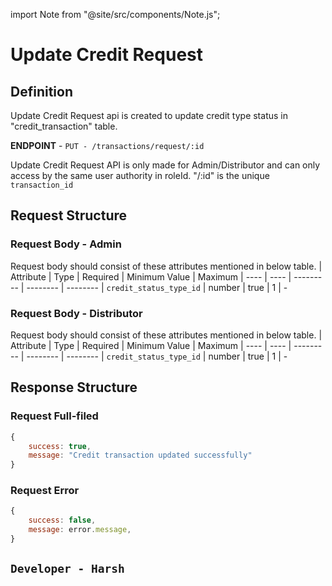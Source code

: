 
import Note from "@site/src/components/Note.js";

# Update Credit Request

## Definition
Update Credit Request api is created to update credit type status in "credit_transaction" table.

**ENDPOINT** - `PUT - /transactions/request/:id`

<Note>Update Credit Request API is only made for Admin/Distributor and can only access by the same user authority in roleId.</Note>
<Note backgroundColor="#9FFF4A">"/:id" is the unique `transaction_id`</Note>

## Request Structure

### Request Body - Admin
Request body should consist of these attributes mentioned in below table.
| Attribute | Type | Required | Minimum Value | Maximum
| ---- | ---- | --------- | -------- | --------
| `credit_status_type_id` | number | true | 1 | -

### Request Body - Distributor
Request body should consist of these attributes mentioned in below table.
| Attribute | Type | Required | Minimum Value | Maximum
| ---- | ---- | --------- | -------- | --------
| `credit_status_type_id` | number | true | 1 | -

## Response Structure

### Request Full-filed 
```js
{ 
    success: true,
    message: "Credit transaction updated successfully"
}

```

### Request Error
```js
{
    success: false,
    message: error.message,
}
```


## `Developer - Harsh`
